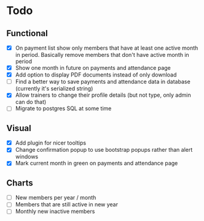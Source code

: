Todo
====================================

Functional
------------------------------------
- [x] On payment list show only members that have at least one active month in period.
    Basically remove members that don't have active month in period
- [x] Show one month in future on payments and attendance page
- [x] Add option to display PDF documents instead of only download
- [ ] Find a better way to save payments and attendance data in database
    (currently it's serialized string)
- [x] Allow trainers to change their profile details (but not type, only admin can do that)
- [ ] Migrate to postgres SQL at some time

Visual
------------------------------------
- [x] Add plugin for nicer tooltips
- [x] Change confirmation popup to use bootstrap popups rather than alert windows
- [x] Mark current month in green on payments and attendance page

Charts
------------------------------------
- [ ] New members per year / month
- [ ] Members that are still active in new year
- [ ] Monthly new inactive members
